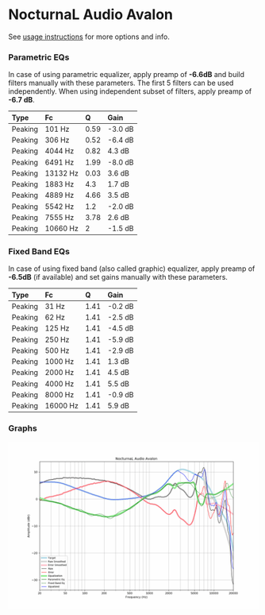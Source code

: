 # NocturnaL Audio Avalon
See [usage instructions](https://github.com/jaakkopasanen/AutoEq#usage) for more options and info.

### Parametric EQs
In case of using parametric equalizer, apply preamp of **-6.6dB** and build filters manually
with these parameters. The first 5 filters can be used independently.
When using independent subset of filters, apply preamp of **-6.7 dB**.

| Type    | Fc       |    Q | Gain    |
|:--------|:---------|:-----|:--------|
| Peaking | 101 Hz   | 0.59 | -3.0 dB |
| Peaking | 306 Hz   | 0.52 | -6.4 dB |
| Peaking | 4044 Hz  | 0.82 | 4.3 dB  |
| Peaking | 6491 Hz  | 1.99 | -8.0 dB |
| Peaking | 13132 Hz | 0.03 | 3.6 dB  |
| Peaking | 1883 Hz  | 4.3  | 1.7 dB  |
| Peaking | 4889 Hz  | 4.66 | 3.5 dB  |
| Peaking | 5542 Hz  | 1.2  | -2.0 dB |
| Peaking | 7555 Hz  | 3.78 | 2.6 dB  |
| Peaking | 10660 Hz | 2    | -1.5 dB |

### Fixed Band EQs
In case of using fixed band (also called graphic) equalizer, apply preamp of **-6.5dB**
(if available) and set gains manually with these parameters.

| Type    | Fc       |    Q | Gain    |
|:--------|:---------|:-----|:--------|
| Peaking | 31 Hz    | 1.41 | -0.2 dB |
| Peaking | 62 Hz    | 1.41 | -2.5 dB |
| Peaking | 125 Hz   | 1.41 | -4.5 dB |
| Peaking | 250 Hz   | 1.41 | -5.9 dB |
| Peaking | 500 Hz   | 1.41 | -2.9 dB |
| Peaking | 1000 Hz  | 1.41 | 1.3 dB  |
| Peaking | 2000 Hz  | 1.41 | 4.5 dB  |
| Peaking | 4000 Hz  | 1.41 | 5.5 dB  |
| Peaking | 8000 Hz  | 1.41 | -0.9 dB |
| Peaking | 16000 Hz | 1.41 | 5.9 dB  |

### Graphs
![](./NocturnaL%20Audio%20Avalon.png)